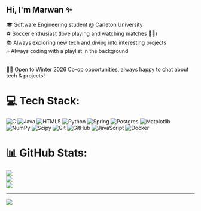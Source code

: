 ## Hi, I'm Marwan ✨

🎓 Software Engineering student @ Carleton University <br>
⚽ Soccer enthusiast (love playing and watching matches 🔴🔵) <br>
📚 Always exploring new tech and diving into interesting projects <br>
🎶 Always coding with a playlist in the background <br> <br>

👨‍💻 Open to Winter 2026 Co-op opportunities, always happy to chat about tech & projects!



# 💻 Tech Stack:
![C](https://img.shields.io/badge/c-%2300599C.svg?style=for-the-badge&logo=c&logoColor=white) ![Java](https://img.shields.io/badge/java-%23ED8B00.svg?style=for-the-badge&logo=openjdk&logoColor=white) ![HTML5](https://img.shields.io/badge/html5-%23E34F26.svg?style=for-the-badge&logo=html5&logoColor=white) ![Python](https://img.shields.io/badge/python-3670A0?style=for-the-badge&logo=python&logoColor=ffdd54) ![Spring](https://img.shields.io/badge/spring-%236DB33F.svg?style=for-the-badge&logo=spring&logoColor=white) ![Postgres](https://img.shields.io/badge/postgres-%23316192.svg?style=for-the-badge&logo=postgresql&logoColor=white) ![Matplotlib](https://img.shields.io/badge/Matplotlib-%23ffffff.svg?style=for-the-badge&logo=Matplotlib&logoColor=black) ![NumPy](https://img.shields.io/badge/numpy-%23013243.svg?style=for-the-badge&logo=numpy&logoColor=white) ![Scipy](https://img.shields.io/badge/SciPy-%230C55A5.svg?style=for-the-badge&logo=scipy&logoColor=%white) ![Git](https://img.shields.io/badge/git-%23F05033.svg?style=for-the-badge&logo=git&logoColor=white) ![GitHub](https://img.shields.io/badge/github-%23121011.svg?style=for-the-badge&logo=github&logoColor=white) ![JavaScript](https://img.shields.io/badge/javascript-%23323330.svg?style=for-the-badge&logo=javascript&logoColor=%23F7DF1E) ![Docker](https://img.shields.io/badge/docker-%230db7ed.svg?style=for-the-badge&logo=docker&logoColor=white)
# 📊 GitHub Stats:
![](https://github-readme-stats.vercel.app/api?username=Marwan8A&theme=merko&hide_border=false&include_all_commits=false&count_private=false)<br/>
![](https://nirzak-streak-stats.vercel.app/?user=Marwan8A&theme=merko&hide_border=false)<br/>
![](https://github-readme-stats.vercel.app/api/top-langs/?username=Marwan8A&theme=merko&hide_border=false&include_all_commits=false&count_private=false&layout=compact)

---
[![](https://visitcount.itsvg.in/api?id=Marwan8A&icon=0&color=0)](https://visitcount.itsvg.in)

<!-- Proudly created with GPRM ( https://gprm.itsvg.in ) -->
